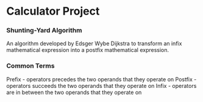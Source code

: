 # Calculator Project

### Shunting-Yard Algorithm 
An algorithm developed by Edsger Wybe Dijkstra to transform an infix mathematical expression into a postfix mathematical expression.

### Common Terms
Prefix - operators precedes the two operands that they operate on
Postfix - operators succeeds the two operands that they operate on
Infix - operators are in between the two operands that they operate on
